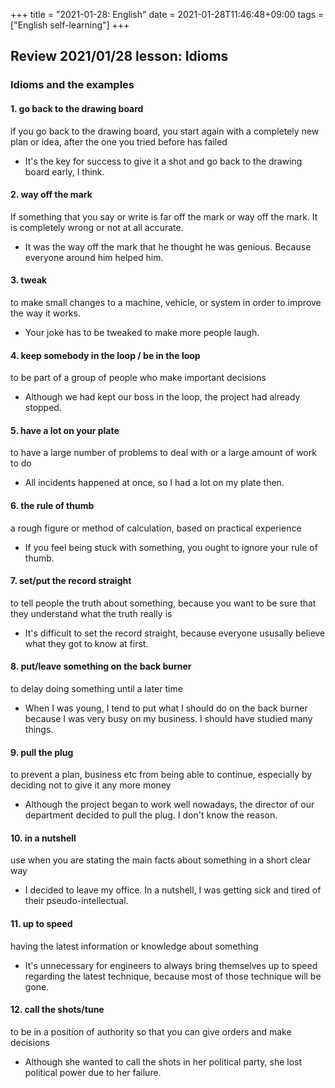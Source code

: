 +++
title =  "2021-01-28: English"
date = 2021-01-28T11:46:48+09:00
tags = ["English self-learning"]
+++

## Review 2021/01/28 lesson: Idioms

### Idioms and the examples

#### 1. go back to the drawing board
if you go back to the drawing board, you start again with a completely new plan or idea, after the one you tried before has failed

* It's the key for success to give it a shot and go back to the drawing board early, I think.

#### 2. way off the mark
If something that you say or write is far off the mark or way off the mark.
It is completely wrong or not at all accurate.

* It was the way off the mark that he thought he was genious.
  Because everyone around him helped him.

#### 3. tweak
to make small changes to a machine, vehicle, or system in order to improve the way it works.

* Your joke has to be tweaked to make more people laugh.

#### 4. keep somebody in the loop /  be in the loop
to be part of a group of people who make important decisions

* Although we had kept our boss in the loop, the project had already stopped.

#### 5. have a lot on your plate
to have a large number of problems to deal with or a large amount of work to do

* All incidents happened at once, so I had a lot on my plate then.

#### 6. the rule of thumb
a rough figure or method of calculation, based on practical experience

* If you feel being stuck with something, you ought to ignore your rule of thumb.

#### 7. set/put the record straight
to tell people the truth about something, because you want to be sure that they understand what the truth really is

* It's difficult to set the record straight, because everyone ususally believe what they got to know at first.

#### 8. put/leave something on the back burner
to delay doing something until a later time

* When I was young, I tend to put what I should do on the back burner because I was very busy on my business. I should have studied many things.

#### 9. pull the plug
to prevent a plan, business etc from being able to continue, especially by deciding not to give it any more money

* Although the project began to work well nowadays, the director of our department decided to pull the plug. I don't know the reason.

#### 10. in a nutshell
use when you are stating the main facts about something in a short clear way

* I decided to leave my office. In a nutshell, I was getting sick and tired of their pseudo-intellectual.

#### 11. up to speed
having the latest information or knowledge about something

* It's unnecessary for engineers to always bring themselves up to speed regarding the latest technique, because most of those technique will be gone.

#### 12. call the shots/tune
to be in a position of authority so that you can give orders and make decisions

* Although she wanted to call the shots in her political party, she lost political power due to her failure.
